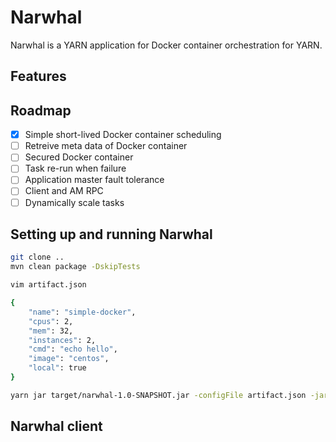 # Narwhal

Narwhal is a YARN application for Docker container orchestration for YARN.

## Features

## Roadmap

- [x] Simple short-lived Docker container scheduling
- [ ] Retreive meta data of Docker container
- [ ] Secured Docker container
- [ ] Task re-run when failure
- [ ] Application master fault tolerance
- [ ] Client and AM RPC
- [ ] Dynamically scale tasks

## Setting up and running Narwhal
```sh
git clone ..
mvn clean package -DskipTests
```
```sh
vim artifact.json
```
```sh
{
    "name": "simple-docker",
    "cpus": 2,
    "mem": 32,
    "instances": 2,
    "cmd": "echo hello",
    "image": "centos",
    "local": true
}
```
```sh
yarn jar target/narwhal-1.0-SNAPSHOT.jar -configFile artifact.json -jar target/narwhal-1.0-SNAPSHOT.jar
```
## Narwhal client
